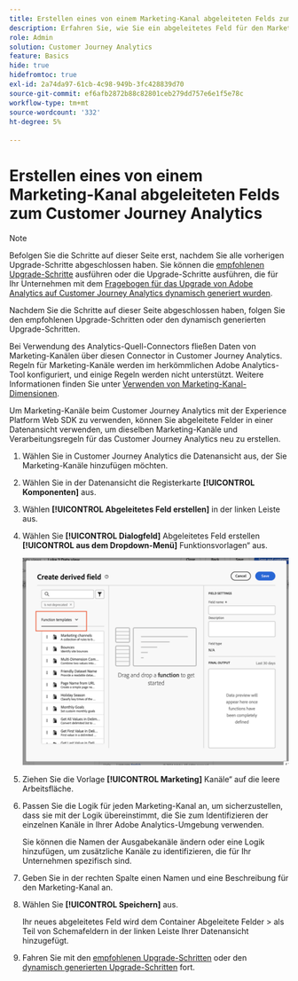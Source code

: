 ```yaml
---
title: Erstellen eines von einem Marketing-Kanal abgeleiteten Felds zum Customer Journey Analytics
description: Erfahren Sie, wie Sie ein abgeleitetes Feld für den Marketing-Kanal für das Customer Journey Analytics erstellen
role: Admin
solution: Customer Journey Analytics
feature: Basics
hide: true
hidefromtoc: true
exl-id: 2a74da97-61cb-4c98-949b-3fc428839d70
source-git-commit: ef6afb2872b88c82801ceb279dd757e6e1f5e78c
workflow-type: tm+mt
source-wordcount: '332'
ht-degree: 5%

---
```


# Erstellen eines von einem Marketing-Kanal abgeleiteten Felds zum Customer Journey Analytics

>[!NOTE]
> 
>Befolgen Sie die Schritte auf dieser Seite erst, nachdem Sie alle vorherigen Upgrade-Schritte abgeschlossen haben. Sie können die [empfohlenen Upgrade-Schritte](/help/getting-started/cja-upgrade/cja-upgrade-recommendations.md#recommended-upgrade-steps-for-most-organizations) ausführen oder die Upgrade-Schritte ausführen, die für Ihr Unternehmen mit dem [Fragebogen für das Upgrade von Adobe Analytics auf Customer Journey Analytics dynamisch generiert wurden](https://gigazelle.github.io/cja-ttv/).
>
>Nachdem Sie die Schritte auf dieser Seite abgeschlossen haben, folgen Sie den empfohlenen Upgrade-Schritten oder den dynamisch generierten Upgrade-Schritten.

Bei Verwendung des Analytics-Quell-Connectors fließen Daten von Marketing-Kanälen über diesen Connector in Customer Journey Analytics. Regeln für Marketing-Kanäle werden im herkömmlichen Adobe Analytics-Tool konfiguriert, und einige Regeln werden nicht unterstützt. Weitere Informationen finden Sie unter [Verwenden von Marketing-Kanal-Dimensionen](/help/use-cases/aa-data/marketing-channels.md).

Um Marketing-Kanäle beim Customer Journey Analytics mit der Experience Platform Web SDK zu verwenden, können Sie abgeleitete Felder in einer Datenansicht verwenden, um dieselben Marketing-Kanäle und Verarbeitungsregeln für das Customer Journey Analytics neu zu erstellen.

1. Wählen Sie in Customer Journey Analytics die Datenansicht aus, der Sie Marketing-Kanäle hinzufügen möchten.

1. Wählen Sie in der Datenansicht die Registerkarte **[!UICONTROL Komponenten]** aus.

1. Wählen **[!UICONTROL Abgeleitetes Feld erstellen]** in der linken Leiste aus.

1. Wählen Sie **[!UICONTROL Dialogfeld]** Abgeleitetes Feld erstellen **[!UICONTROL aus dem Dropdown-Menü]** Funktionsvorlagen“ aus.

   ![Erstellen abgeleiteter Feldfunktionsvorlagen](assets/derived-field-create.png)

1. Ziehen Sie die Vorlage **[!UICONTROL Marketing]** Kanäle“ auf die leere Arbeitsfläche.

1. Passen Sie die Logik für jeden Marketing-Kanal an, um sicherzustellen, dass sie mit der Logik übereinstimmt, die Sie zum Identifizieren der einzelnen Kanäle in Ihrer Adobe Analytics-Umgebung verwenden.

   Sie können die Namen der Ausgabekanäle ändern oder eine Logik hinzufügen, um zusätzliche Kanäle zu identifizieren, die für Ihr Unternehmen spezifisch sind.

1. Geben Sie in der rechten Spalte einen Namen und eine Beschreibung für den Marketing-Kanal an.

1. Wählen Sie **[!UICONTROL Speichern]** aus.

   Ihr neues abgeleitetes Feld wird dem Container Abgeleitete Felder > als Teil von Schemafeldern in der linken Leiste Ihrer Datenansicht hinzugefügt.

1. Fahren Sie mit den [empfohlenen Upgrade-Schritten](/help/getting-started/cja-upgrade/cja-upgrade-recommendations.md#recommended-upgrade-steps-for-most-organizations) oder den [dynamisch generierten Upgrade-Schritten](https://gigazelle.github.io/cja-ttv/) fort.
